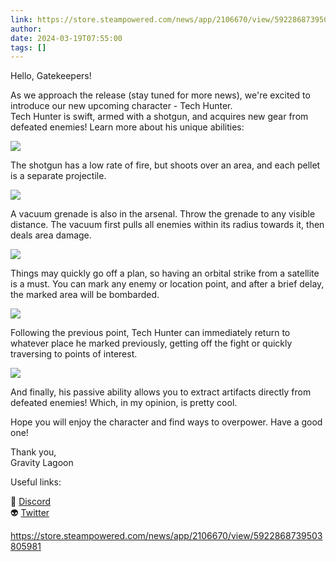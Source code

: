 ```yaml
---
link: https://store.steampowered.com/news/app/2106670/view/5922868739503805981
author: 
date: 2024-03-19T07:55:00
tags: []
---
```


Hello, Gatekeepers!  
  
As we approach the release (stay tuned for more news), we're excited to introduce our new upcoming character - Tech Hunter.  
Tech Hunter is swift, armed with a shotgun, and acquires new gear from defeated enemies! Learn more about his unique abilities:

  
![](https://clan.akamai.steamstatic.com/images/42755050/8675f861fad90ed8602644f3c8f55b8de6491323.gif)  
  

The shotgun has a low rate of fire, but shoots over an area, and each pellet is a separate projectile.

  
![](https://clan.akamai.steamstatic.com/images/42755050/c612c810ab4af4e85329789a67be3817a46efba2.gif)  
  

A vacuum grenade is also in the arsenal. Throw the grenade to any visible distance. The vacuum first pulls all enemies within its radius towards it, then deals area damage.

  
![](https://clan.akamai.steamstatic.com/images/42755050/c3c737fefd321c45253edc54e8779e7e595b4ede.gif)  
  

Things may quickly go off a plan, so having an orbital strike from a satellite is a must. You can mark any enemy or location point, and after a brief delay, the marked area will be bombarded.

  
![](https://clan.akamai.steamstatic.com/images/42755050/c11cbcfd2dc84f4e03a032be47ab63cf57e0c6b7.gif)  
  

Following the previous point, Tech Hunter can immediately return to whatever place he marked previously, getting off the fight or quickly traversing to points of interest.

  
![](https://clan.akamai.steamstatic.com/images/42755050/988a63e864c246d5a7dcce21d67260bcdff3d65f.gif)  
  

And finally, his passive ability allows you to extract artifacts directly from defeated enemies! Which, in my opinion, is pretty cool.  
  
Hope you will enjoy the character and find ways to overpower. Have a good one!  
  
  
Thank you,  
Gravity Lagoon

  

Useful links:  
  
👾 [Discord](https://steamcommunity.com/linkfilter/?u=https%3A%2F%2Fdiscord.gg%2FHkrp6AUa5S)  
👽 [Twitter](https://twitter.com/gatekeeper_game)

https://store.steampowered.com/news/app/2106670/view/5922868739503805981